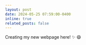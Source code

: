 ```yaml
---
layout: post
date: 2024-05-25 07:59:00-0400
inline: true
related_posts: false
---
```


Creating my new webpage here! :sparkles: :smile:
